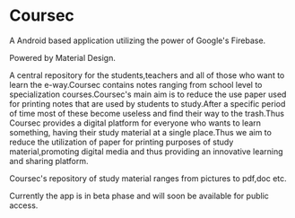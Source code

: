 # Coursec
A Android based application utilizing the power of Google's Firebase.

Powered by Material Design.

A central repository for the students,teachers and all of those who want to learn the e-way.Coursec contains notes ranging from school level to specialization courses.Coursec's main aim is to reduce the use paper used for printing notes that are used by students to study.After a specific period of time most of these become useless and find their way to the trash.Thus Coursec provides a digital platform for everyone who wants to learn something, having their study material at a single place.Thus we aim to reduce the utilization of paper for printing purposes of study material,promoting digital media and thus providing an innovative learning and sharing platform.

Coursec's repository of study material ranges from pictures to pdf,doc etc.

Currently the app is in beta phase and will soon be available for public access.
